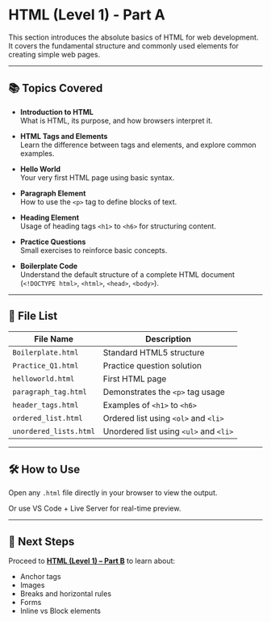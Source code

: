 # HTML (Level 1) - Part A

This section introduces the absolute basics of HTML for web development. It covers the fundamental structure and commonly used elements for creating simple web pages.

---

## 📚 Topics Covered

-  **Introduction to HTML**  
  What is HTML, its purpose, and how browsers interpret it.

-  **HTML Tags and Elements**  
  Learn the difference between tags and elements, and explore common examples.

-  **Hello World**  
  Your very first HTML page using basic syntax.

-  **Paragraph Element**  
  How to use the `<p>` tag to define blocks of text.

-  **Heading Element**  
  Usage of heading tags `<h1>` to `<h6>` for structuring content.

-  **Practice Questions**  
  Small exercises to reinforce basic concepts.

-  **Boilerplate Code**  
  Understand the default structure of a complete HTML document (`<!DOCTYPE html>`, `<html>`, `<head>`, `<body>`).

---

## 📂 File List

| File Name            | Description                                 |
|----------------------|---------------------------------------------|
| `Boilerplate.html`   | Standard HTML5 structure                    |
| `Practice_Q1.html`   | Practice question solution                  |
| `helloworld.html`    | First HTML page                             |
| `paragraph_tag.html` | Demonstrates the `<p>` tag usage            |
| `header_tags.html`   | Examples of `<h1>` to `<h6>`                |
| `ordered_list.html`  | Ordered list using `<ol>` and `<li>`       |
| `unordered_lists.html`| Unordered list using `<ul>` and `<li>`    |

---

## 🛠️ How to Use

Open any `.html` file directly in your browser to view the output.

Or use VS Code + Live Server for real-time preview.

---

## 🔗 Next Steps

Proceed to **[HTML (Level 1) – Part B](HTML%20%28%20Level%201%29%20-%20Part%20B)** to learn about:
- Anchor tags
- Images
- Breaks and horizontal rules
- Forms
- Inline vs Block elements
